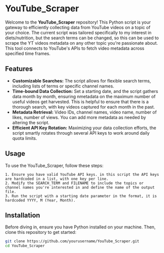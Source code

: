 # YouTube_Scraper

Welcome to the **YouTube_Scraper** repository! This Python script is your gateway to efficiently collecting data from YouTube videos on a topic of your choice. The current script was tailored specifically to my interest in diets/nutrition, but the search terms can be changed, so this can be used to scrape the YT videos metadata on any other topic you're passionate about. This tool connects to YouTube's APIs to fetch video metadata across specified time frames.

## Features

- **Customizable Searches:** The script allows for flexible search terms, including lists of terms or specific channel names.
- **Time-bound Data Collection:** Set a starting date, and the script gathers data month by month, ensuring nmetadata on the maximum number of useful videos get harvested. This is helpful to ensure that there is a thorough search, with key videos captured for each month in the past.  
- **Metadata Retrieval:** Video IDs, channel names, video name, number of likes, number of views. You can add more metadata as needed by altering the script. 
- **Efficient API Key Rotation:** Maximizing your data collection efforts, the script smartly rotates through several API keys to work around daily quota limits.

## Usage

To use the YouTube_Scraper, follow these steps:

    1. Ensure you have valid YouTube API keys. in this script the API keys are hardcoded in a list, with one key per line.
    2. Modify the SEARCH_TERM and FILENAME to include the topics or channel names you're interested in and define the name of the output file.
    3. Run the script with a starting date parameter in the format, it is hardcoded YYYY, M (Year, Month). 

## Installation

Before diving in, ensure you have Python installed on your machine. Then, clone this repository to get started:

```bash
git clone https://github.com/yourusername/YouTube_Scraper.git
cd YouTube_Scraper


